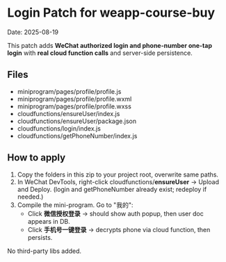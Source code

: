 
# Login Patch for weapp-course-buy

Date: 2025-08-19

This patch adds **WeChat authorized login and phone-number one-tap login** with
**real cloud function calls** and server-side persistence.

## Files

- miniprogram/pages/profile/profile.js
- miniprogram/pages/profile/profile.wxml
- miniprogram/pages/profile/profile.wxss
- cloudfunctions/ensureUser/index.js
- cloudfunctions/ensureUser/package.json
- cloudfunctions/login/index.js
- cloudfunctions/getPhoneNumber/index.js

## How to apply

1. Copy the folders in this zip to your project root, overwrite same paths.
2. In WeChat DevTools, right-click cloudfunctions/**ensureUser** -> Upload and Deploy.
   (login and getPhoneNumber already exist; redeploy if needed.)
3. Compile the mini-program. Go to "我的":
   - Click **微信授权登录** -> should show auth popup, then user doc appears in DB.
   - Click **手机号一键登录** -> decrypts phone via cloud function, then persists.

No third-party libs added.
